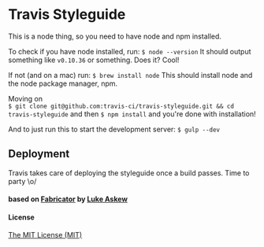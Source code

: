 # Travis Styleguide

This is a node thing, so you need to have node and npm installed.

To check if you have node installed, run:
```$ node --version```
It should output something like `v0.10.36` or something. Does it? Cool!

If not (and on a mac) run:
```$ brew install node```
This should install node and the node package manager, npm.

Moving on  
```$ git clone git@github.com:travis-ci/travis-styleguide.git && cd travis-styleguide```
and then 
```$ npm install```
and you're done with installation!  

And to just run this to start the development server:
```$ gulp --dev```

## Deployment

Travis takes care of deploying the styleguide once a build passes. Time to party \o/

#### based on [Fabricator](https://github.com/fbrctr/fbrctr.github.io) by [Luke Askew](http://twitter.com/lukeaskew)

#### License

[The MIT License (MIT)](http://opensource.org/licenses/mit-license.php)
